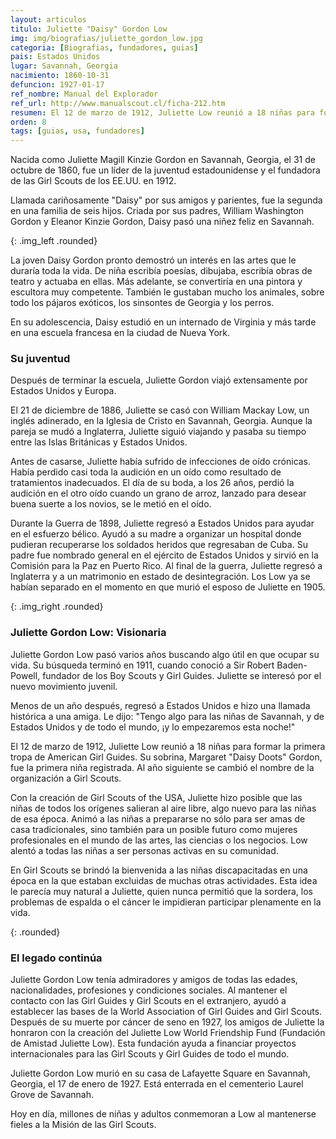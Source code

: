 ```yaml
---
layout: articulos
titulo: Juliette "Daisy" Gordon Low
img: img/biografias/juliette_gordon_low.jpg
categoria: [Biografias, fundadores, guias]
pais: Estados Unidos
lugar: Savannah, Georgia
nacimiento: 1860-10-31
defuncion: 1927-01-17
ref_nombre: Manual del Explorador
ref_url: http://www.manualscout.cl/ficha-212.htm
resumen: El 12 de marzo de 1912, Juliette Low reunió a 18 niñas para formar la primera tropa de American Girl Guides.
orden: 8
tags: [guias, usa, fundadores]
---
```

Nacida como Juliette Magill Kinzie Gordon en Savannah, Georgia, el 31 de octubre de 1860, fue un líder de la juventud estadounidense y el fundadora de las Girl Scouts de los EE.UU. en 1912.

Llamada cariñosamente "Daisy" por sus amigos y parientes, fue la segunda en una familia de seis hijos. Criada por sus padres, William Washington Gordon y Eleanor Kinzie Gordon, Daisy pasó una niñez feliz en Savannah.

<amp-img src="{{site.baseurl}}/img/biografias/juliette_gordon_low_dai.jpg" width="348" height="421" alt="Juliette Gordon Low fundadora del guidismo norteamericano" layout="fixed"></amp-img>
{: .img_left .rounded}

La joven Daisy Gordon pronto demostró un interés en las artes que le duraría toda la vida. De niña escribía poesías, dibujaba, escribía obras de teatro y actuaba en ellas. Más adelante, se convertiría en una pintora y escultora muy competente. También le gustaban mucho los animales, sobre todo los pájaros exóticos, los sinsontes de Georgia y los perros.

En su adolescencia, Daisy estudió en un internado de Virginia y más tarde en una escuela francesa en la ciudad de Nueva York.

### Su juventud

Después de terminar la escuela, Juliette Gordon viajó extensamente por Estados Unidos y Europa.

El 21 de diciembre de 1886, Juliette se casó con William Mackay Low, un inglés adinerado, en la Iglesia de Cristo en Savannah, Georgia. Aunque la pareja se mudó a Inglaterra, Juliette siguió viajando y pasaba su tiempo entre las Islas Británicas y Estados Unidos.

Antes de casarse, Juliette había sufrido de infecciones de oído crónicas. Había perdido casi toda la audición en un oído como resultado de tratamientos inadecuados. El día de su boda, a los 26 años, perdió la audición en el otro oído cuando un grano de arroz, lanzado para desear buena suerte a los novios, se le metió en el oído.

Durante la Guerra de 1898, Juliette regresó a Estados Unidos para ayudar en el esfuerzo bélico. Ayudó a su madre a organizar un hospital donde pudieran recuperarse los soldados heridos que regresaban de Cuba. Su padre fue nombrado general en el ejército de Estados Unidos y sirvió en la Comisión para la Paz en Puerto Rico. Al final de la guerra, Juliette regresó a Inglaterra y a un matrimonio en estado de desintegración. Los Low ya se habían separado en el momento en que murió el esposo de Juliette en 1905.

<amp-img src="{site.baseurl}}/img/biografias/juliette_gordon_low2.jpg" width="300" height="370" alt="Juliette Gordon Low" layout="fixed"></amp-img>
{: .img_right .rounded}

### Juliette Gordon Low: Visionaria

Juliette Gordon Low pasó varios años buscando algo útil en que ocupar su vida. Su búsqueda terminó en 1911, cuando conoció a Sir Robert Baden-Powell, fundador de los Boy Scouts y Girl Guides. Juliette se interesó por el nuevo movimiento juvenil.

Menos de un año después, regresó a Estados Unidos e hizo una llamada histórica a una amiga. Le dijo: "Tengo algo para las niñas de Savannah, y de Estados Unidos y de todo el mundo, ¡y lo empezaremos esta noche!"

El 12 de marzo de 1912, Juliette Low reunió a 18 niñas para formar la primera tropa de American Girl Guides. Su sobrina, Margaret "Daisy Doots" Gordon, fue la primera niña registrada. Al año siguiente se cambió el nombre de la organización a Girl Scouts.

Con la creación de Girl Scouts of the USA, Juliette hizo posible que las niñas de todos los orígenes salieran al aire libre, algo nuevo para las niñas de esa época. Animó a las niñas a prepararse no sólo para ser amas de casa tradicionales, sino también para un posible futuro como mujeres profesionales en el mundo de las artes, las ciencias o los negocios. Low alentó a todas las niñas a ser personas activas en su comunidad.

En Girl Scouts se brindó la bienvenida a las niñas discapacitadas en una época en la que estaban excluidas de muchas otras actividades. Esta idea le parecía muy natural a Juliette, quien nunca permitió que la sordera, los problemas de espalda o el cáncer le impidieran participar plenamente en la vida.

<amp-img src="{{site.baseurl}}/img/biografias/juliette_gordon_low3.jpg" width="570" height="238" alt="Daisy" layout="responsive"></amp-img>
{: .rounded}

### El legado continúa

Juliette Gordon Low tenía admiradores y amigos de todas las edades, nacionalidades, profesiones y condiciones sociales. Al mantener el contacto con las Girl Guides y Girl Scouts en el extranjero, ayudó a establecer las bases de la World Association of Girl Guides and Girl Scouts. Después de su muerte por cáncer de seno en 1927, los amigos de Juliette la honraron con la creación del Juliette Low World Friendship Fund (Fundación de Amistad Juliette Low). Esta fundación ayuda a financiar proyectos internacionales para las Girl Scouts y Girl Guides de todo el mundo.

Juliette Gordon Low murió en su casa de Lafayette Square en Savannah, Georgia, el 17 de enero de 1927. Está enterrada en el cementerio Laurel Grove de Savannah.

Hoy en día, millones de niñas y adultos conmemoran a Low al mantenerse fieles a la Misión de las Girl Scouts.